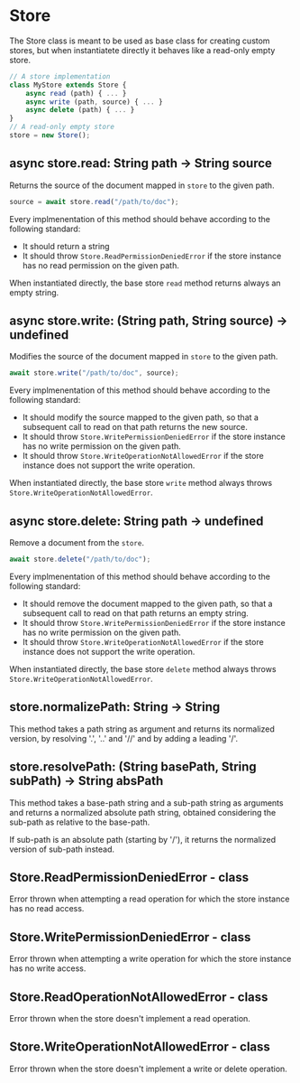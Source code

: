   

Store
============================================================================
The Store class is meant to be used as base class for creating custom
stores, but when instantiatete directly it behaves like a read-only empty
store.
  

```js
// A store implementation
class MyStore extends Store {
    async read (path) { ... }
    async write (path, source) { ... }
    async delete (path) { ... }
}
// A read-only empty store
store = new Store();
```
  

  

async store.read: String path -> String source
------------------------------------------------------------------------
Returns the source of the document mapped in `store` to the given path.
  

```js
source = await store.read("/path/to/doc");
```
  

Every implmenentation of this method should behave according to the
following standard:
  

- It should return a string
- It should throw `Store.ReadPermissionDeniedError` if the store
  instance has no read permission on the given path.
  

When instantiated directly, the base store `read` method returns always
an empty string.
  

  

async store.write: (String path, String source) -> undefined
------------------------------------------------------------------------
Modifies the source of the document mapped in `store` to the given path.
  

```js
await store.write("/path/to/doc", source);
```
  

Every implmenentation of this method should behave according to the
following standard:
  

- It should modify the source mapped to the given path, so that a
  subsequent call to read on that path returns the new source.
- It should throw `Store.WritePermissionDeniedError` if the store
  instance has no write permission on the given path.
- It should throw `Store.WriteOperationNotAllowedError` if the store
  instance does not support the write operation.
  

  

When instantiated directly, the base store `write` method always throws
`Store.WriteOperationNotAllowedError`.
  

  

async store.delete: String path -> undefined
------------------------------------------------------------------------
Remove a document from the `store`.
  

```js
await store.delete("/path/to/doc");
```
  

Every implmenentation of this method should behave according to the
following standard:
  

- It should remove the document mapped to the given path, so that a
  subsequent call to read on that path returns an empty string.
- It should throw `Store.WritePermissionDeniedError` if the store
  instance has no write permission on the given path.
- It should throw `Store.WriteOperationNotAllowedError` if the store
  instance does not support the write operation.
  

When instantiated directly, the base store `delete` method always throws
`Store.WriteOperationNotAllowedError`.
  

  

store.normalizePath: String -> String
------------------------------------------------------------------------
This method takes a path string as argument and returns its normalized
version, by resolving '.', '..' and '//' and by adding a leading '/'.
  

  

store.resolvePath: (String basePath, String subPath) -> String absPath
------------------------------------------------------------------------
This method takes a base-path string and a sub-path string as arguments
and returns a normalized absolute path string, obtained considering
the sub-path as relative to the base-path.
  

If sub-path is an absolute path (starting by '/'), it returns the
normalized version of sub-path instead.
  

  

Store.ReadPermissionDeniedError - class
----------------------------------------------------------------------------
Error thrown when attempting a read operation for which the store instance
has no read access.
  

  

Store.WritePermissionDeniedError - class
----------------------------------------------------------------------------
Error thrown when attempting a write operation for which the store instance
has no write access.
  

  

Store.ReadOperationNotAllowedError - class
----------------------------------------------------------------------------
Error thrown when the store doesn't implement a read operation.
  

  

Store.WriteOperationNotAllowedError - class
----------------------------------------------------------------------------
Error thrown when the store doesn't implement a write or delete operation.
  


